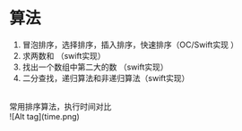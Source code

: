 # 算法
1. 冒泡排序，选择排序，插入排序，快速排序（OC/Swift实现 ）
2. 求两数和 （swift实现）
3. 找出一个数组中第二大的数 （swift实现）
4. 二分查找，递归算法和非递归算法（swift实现）
<br />
常用排序算法，执行时间对比
<br />
![Alt tag](time.png)
<br />
